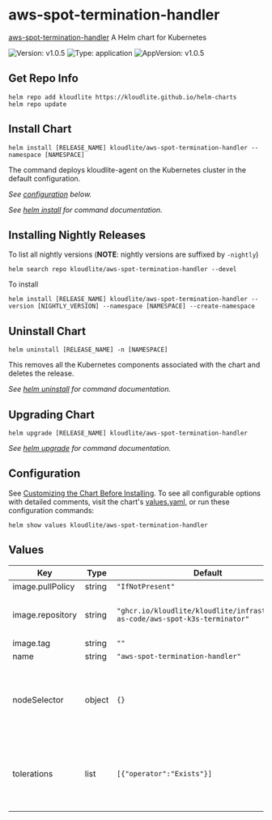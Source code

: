 # aws-spot-termination-handler

[aws-spot-termination-handler](https://github.com/kloudlite.io/helm-charts/charts/aws-spot-termination-handler) A Helm chart for Kubernetes

![Version: v1.0.5](https://img.shields.io/badge/Version-v1.0.5-informational?style=flat-square) ![Type: application](https://img.shields.io/badge/Type-application-informational?style=flat-square) ![AppVersion: v1.0.5](https://img.shields.io/badge/AppVersion-v1.0.5-informational?style=flat-square)

## Get Repo Info

```console
helm repo add kloudlite https://kloudlite.github.io/helm-charts
helm repo update
```

## Install Chart
```console
helm install [RELEASE_NAME] kloudlite/aws-spot-termination-handler --namespace [NAMESPACE]
```

The command deploys kloudlite-agent on the Kubernetes cluster in the default configuration.

_See [configuration](#configuration) below._

_See [helm install](https://helm.sh/docs/helm/helm_install/) for command documentation._

## Installing Nightly Releases

To list all nightly versions (**NOTE**: nightly versions are suffixed by `-nightly`)

```console
helm search repo kloudlite/aws-spot-termination-handler --devel
```

To install
```console
helm install [RELEASE_NAME] kloudlite/aws-spot-termination-handler --version [NIGHTLY_VERSION] --namespace [NAMESPACE] --create-namespace
```

## Uninstall Chart

```console
helm uninstall [RELEASE_NAME] -n [NAMESPACE]
```

This removes all the Kubernetes components associated with the chart and deletes the release.

_See [helm uninstall](https://helm.sh/docs/helm/helm_uninstall/) for command documentation._

## Upgrading Chart

```console
helm upgrade [RELEASE_NAME] kloudlite/aws-spot-termination-handler
```

_See [helm upgrade](https://helm.sh/docs/helm/helm_upgrade/) for command documentation._

## Configuration

See [Customizing the Chart Before Installing](https://helm.sh/docs/intro/using_helm/#customizing-the-chart-before-installing). To see all configurable options with detailed comments, visit the chart's [values.yaml](./values.yaml), or run these configuration commands:

```console
helm show values kloudlite/aws-spot-termination-handler
```

## Values

| Key | Type | Default | Description |
|-----|------|---------|-------------|
| image.pullPolicy | string | `"IfNotPresent"` |  |
| image.repository | string | `"ghcr.io/kloudlite/kloudlite/infrastructure-as-code/aws-spot-k3s-terminator"` | kloudlite image repository, tag will be dervied from {{.kloudliteRelease}} |
| image.tag | string | `""` |  |
| name | string | `"aws-spot-termination-handler"` |  |
| nodeSelector | object | `{}` | node selector for the spot termination handler, it is required because it must be running only on aws spot instances |
| tolerations | list | `[{"operator":"Exists"}]` | tolerations for the spot termination handler, it is required because it must be running only on aws spot instances |
